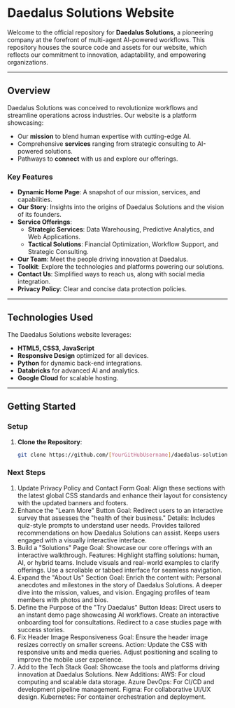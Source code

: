 # **Daedalus Solutions Website**

Welcome to the official repository for **Daedalus Solutions**, a pioneering company at the forefront of multi-agent AI-powered workflows. This repository houses the source code and assets for our website, which reflects our commitment to innovation, adaptability, and empowering organizations.

---

## **Overview**

Daedalus Solutions was conceived to revolutionize workflows and streamline operations across industries. Our website is a platform showcasing:
- Our **mission** to blend human expertise with cutting-edge AI.
- Comprehensive **services** ranging from strategic consulting to AI-powered solutions.
- Pathways to **connect** with us and explore our offerings.

### **Key Features**
- **Dynamic Home Page**: A snapshot of our mission, services, and capabilities.
- **Our Story**: Insights into the origins of Daedalus Solutions and the vision of its founders.
- **Service Offerings**:
  - **Strategic Services**: Data Warehousing, Predictive Analytics, and Web Applications.
  - **Tactical Solutions**: Financial Optimization, Workflow Support, and Strategic Consulting.
- **Our Team**: Meet the people driving innovation at Daedalus.
- **Toolkit**: Explore the technologies and platforms powering our solutions.
- **Contact Us**: Simplified ways to reach us, along with social media integration.
- **Privacy Policy**: Clear and concise data protection policies.

---

## **Technologies Used**

The Daedalus Solutions website leverages:
- **HTML5, CSS3, JavaScript**
- **Responsive Design** optimized for all devices.
- **Python** for dynamic back-end integrations.
- **Databricks** for advanced AI and analytics.
- **Google Cloud** for scalable hosting.

---

## **Getting Started**

### **Setup**
1. **Clone the Repository**:
   ```bash
   git clone https://github.com/[YourGitHubUsername]/daedalus-solutions.git

### **Next Steps**
1. Update Privacy Policy and Contact Form
Goal: Align these sections with the latest global CSS standards and enhance their layout for consistency with the updated banners and footers.
2. Enhance the "Learn More" Button
Goal: Redirect users to an interactive survey that assesses the "health of their business."
Details:
Includes quiz-style prompts to understand user needs.
Provides tailored recommendations on how Daedalus Solutions can assist.
Keeps users engaged with a visually interactive interface.
3. Build a "Solutions" Page
Goal: Showcase our core offerings with an interactive walkthrough.
Features:
Highlight staffing solutions: human, AI, or hybrid teams.
Include visuals and real-world examples to clarify offerings.
Use a scrollable or tabbed interface for seamless navigation.
4. Expand the "About Us" Section
Goal: Enrich the content with:
Personal anecdotes and milestones in the story of Daedalus Solutions.
A deeper dive into the mission, values, and vision.
Engaging profiles of team members with photos and bios.
5. Define the Purpose of the "Try Daedalus" Button
Ideas:
Direct users to an instant demo page showcasing AI workflows.
Create an interactive onboarding tool for consultations.
Redirect to a case studies page with success stories.
6. Fix Header Image Responsiveness
Goal: Ensure the header image resizes correctly on smaller screens.
Action:
Update the CSS with responsive units and media queries.
Adjust positioning and scaling to improve the mobile user experience.
7. Add to the Tech Stack
Goal: Showcase the tools and platforms driving innovation at Daedalus Solutions.
New Additions:
AWS: For cloud computing and scalable data storage.
Azure DevOps: For CI/CD and development pipeline management.
Figma: For collaborative UI/UX design.
Kubernetes: For container orchestration and deployment.

